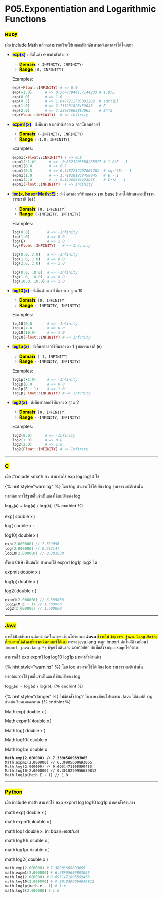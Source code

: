 # P05.Exponentiation and Logarithmic Functions

### <mark style="color:$danger;">Ruby</mark>

เมื่อ include Math แล้วจะสามารถเรียกใช้เมธอดฟังก์ชันทางคณิตศาสตร์ได้โดยตรง

*   <mark style="color:blue;">**exp(x)**</mark> : ส่งคืนค่า e ยกกำลังด้วย x

    * <mark style="color:$success;">**Domain**</mark>:  `(-INFINITY, INFINITY)`
    * <mark style="color:$warning;">**Range**</mark>:  `[0, INFINITY]`&#x20;

    Examples:

    ```ruby
    exp(-Float::INFINITY) # => 0.0
    exp(-1.0)      # => 0.36787944117144233 # 1.0/E
    exp(0.0)       # => 1.0
    exp(0.5)       # => 1.6487212707001282  # sqrt(E)
    exp(1.0)       # => 2.718281828459045   # E
    exp(2.0)       # => 7.38905609893065    # E**2
    exp(Float::INFINITY)  # => Infinity
    ```
*   <mark style="color:blue;">**expm1(x)**</mark> : ส่งคืนค่า e ยกกำลังด้วย x จากนั้นลบด้วย 1

    * <mark style="color:$success;">**Domain**</mark>: `(-INFINITY, INFINITY)`
    * <mark style="color:$warning;">**Range**</mark>: `[-1.0, INFINITY)`&#x20;

    Examples:

    ```ruby
    expm1(-Float::INFINITY) # => 0.0
    expm1(-1.0)      # => -0.6321205588285577 # 1.0/E - 1
    expm1(0.0)       # => 0.0
    expm1(0.5)       # => 0.6487212707001282  # sqrt(E) - 1
    expm1(1.0)       # => 1.718281828459045   # E - 1
    expm1(2.0)       # => 6.38905609893065    # E**2 - 1
    expm1(Float::INFINITY)  # => Infinity
    ```
*   <mark style="color:blue;">**log(x, base=Math::E)**</mark> : ส่งคืนค่าลอการิทึมของ x ฐาน base (หากไม่กำหนดจะเป็นฐานธรรมชาติ (e) )

    * <mark style="color:$success;">**Domain**</mark>:  `[0, INFINITY)`
    * <mark style="color:$warning;">**Range**</mark>:  `(-INFINITY, INFINITY)`&#x20;

    Examples:

    ```ruby
    log(0.0)        # => -Infinity
    log(1.0)        # => 0.0
    log(E)          # => 1.0
    log(Float::INFINITY)   # => Infinity

    log(0.0, 2.0)   # => -Infinity
    log(1.0, 2.0)   # => 0.0
    log(2.0, 2.0)   # => 1.0

    log(0.0, 10.0)  # => -Infinity
    log(1.0, 10.0)  # => 0.0
    log(10.0, 10.0) # => 1.0
    ```
*   <mark style="color:blue;">**log10(x)**</mark> : ส่งคืนค่าลอการิทึมของ x ฐาน 10

    * <mark style="color:$success;">**Domain**</mark>:  `[0, INFINITY)`
    * <mark style="color:$warning;">**Range**</mark>:  `(-INFINITY, INFINITY)`&#x20;

    Examples:

    ```ruby
    log10(0.0)      # => -Infinity
    log10(1.0)      # => 0.0
    log10(10.0)     # => 1.0
    log10(Float::INFINITY) # => Infinity
    ```


*   <mark style="color:blue;">**log1p(x)**</mark> : ส่งคืนค่าลอการิทึมของ x+1 ฐานธรรมชาติ (e)

    * <mark style="color:$success;">**Domain**</mark>:  `[-1, INFINITY)`
    * <mark style="color:$warning;">**Range**</mark>:  `(-INFINITY, INFINITY)`&#x20;

    Examples:

    ```ruby
    log1p(-1.0)     # => -Infinity
    log1p(0.0)      # => 0.0
    log1p(E - 1)    # => 1.0
    log1p(Float::INFINITY) # => Infinity
    ```
*   <mark style="color:blue;">**log2(x)**</mark> : ส่งคืนค่าลอการิทึมของ x ฐาน  2

    * <mark style="color:$success;">**Domain**</mark>:  `[0, INFINITY)`
    * <mark style="color:$warning;">**Range**</mark>:  `(-INFINITY, INFINITY)`&#x20;

    Examples:

    ```ruby
    log2(0.0)      # => -Infinity
    log2(1.0)      # => 0.0
    log2(2.0)      # => 1.0
    log2(Float::INFINITY) # => Infinity
    ```

***

### <mark style="color:$danger;">C</mark>

เมื่อ #include \<math.h> สามารถใช้ exp log log10 ได้

{% hint style="warning" %}
โดย log สามารถใช้ได้เพียง log ฐานธรรมชาติเท่านั้น

หากต้องการใช้ฐานอื่นจำเป็นต้องใช้สมบัติของ log

log<sub>b</sub>(a) = log(a) / log(b);
{% endhint %}

exp( double x )

log( double x )

log10( double x )

```c
exp(2.000000) // 7.389056
log(2.000000) // 0.693147
log10(2.000000) // 0.301030
```

ตั้งแต่ C99 เป็นต้นไป สามารถใช้ expm1 log1p log2 ได้

expm1( double x )

log1p( double x )

log2( double x )

```c
expm1(2.000000) // 6.389056
log1p(M_E - 1) // 1.000000
log2(2.000000) // 1.000000
```

***

### <mark style="color:$danger;">Java</mark>

การใช้ฟังก์ชันทางคณิตศาสตร์ในภาษาเขียนโปรแกรม **Java** <mark style="color:$info;">ถึงจะไม่</mark> <mark style="color:$info;"></mark><mark style="color:$info;">`import java.lang.Math;`</mark> <mark style="color:$info;"></mark><mark style="color:$info;">ก็สามารถใช้ค่าคงที่ทางคณิตศาสตร์ได้เลย</mark> เพราะ java.lang จะถูก import อัตโนมัติ เหมือนมี `import java.lang.*;` ที่จุดเริ่มต้นของ compiler ทันทีหลังจาก`package`ใดก็ตาม

สามารถใช้ exp expm1 log log10 log1p ผ่านคำสั่งด้านล่าง

{% hint style="warning" %}
โดย log สามารถใช้ได้เพียง log ฐานธรรมชาติเท่านั้น

หากต้องการใช้ฐานอื่นจำเป็นต้องใช้สมบัติของ log

log<sub>b</sub>(a) = log(a) / log(b);
{% endhint %}

{% hint style="danger" %}
ไม่มีคำสั่ง log2 ในภาษาเขียนโปรแกรม Java ใช้สมบัติ log ข้างต้นเขียนเมธอดแทน
{% endhint %}

Math.exp( double x )

Math.expm1( double x )

Math.log( double x )

Math.log10( double x )

Math.log1p( double x )

<pre class="language-java"><code class="lang-java"><strong>Math.exp(2.000000) // 7.38905609893065
</strong>Math.expm1(2.000000) // 6.38905609893065
Math.log(2.000000) // 0.6931471805599453
Math.log10(2.000000) // 0.3010299956639812
Math.log1p(Math.E - 1) // 1.0
</code></pre>

***

### <mark style="color:$danger;">Python</mark>

เมื่อ include math สามารถใช้ exp expm1 log log10 log1p ผ่านคำสั่งด้านล่าง

math.exp( double x )

math.expm1( double x )

math.log( double x, int _base=math.e_)

math.log10( double x )

math.log1p( double x )

math.log2( double x )

```python
math.exp(2.000000) # 7.38905609893065
math.expm1(2.000000) # 6.38905609893065
math.log(2.000000) # 0.6931471805599453
math.log10(2.000000) # 0.3010299956639812
math.log1p(math.e - 1) # 1.0
math.log2(2.000000) # 1.0
```
